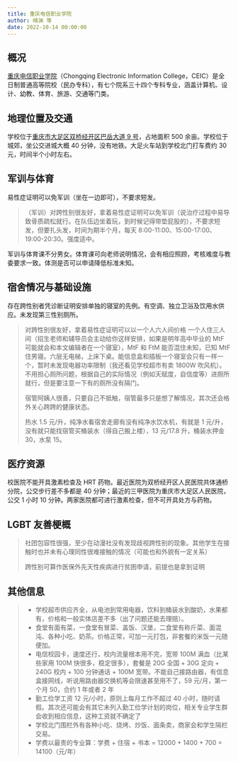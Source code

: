 ```yaml
---
title: 重庆电信职业学院
author: 晴渊 等
date: 2022-10-14 00:00:00
---
```


## 概况

[重庆电信职业学院](https://www.cqtc.edu.cn/)（Chongqing Electronic Information College，CEIC）是全日制普通高等院校（民办专科），有七个院系三十四个专科专业，涵盖计算机、设计、幼教、体育、旅游、交通等门类。

## 地理位置及交通

学校位于[重庆市大足区双桥经开区巴岳大道 9 号](https://amap.com/place/B0FFF6XZ41)，占地面积 500 余亩。学校位于城郊，坐公交进城大概 40 分钟，没有地铁。大足火车站到学校北门打车费约 30 元，时间半个小时左右。

## 军训与体育

易性症证明可以免军训（坐在一边即可），不要求短发。

> （军训）对跨性别很友好，拿着易性症证明可以免军训（说治疗过程中易导致骨质疏松就行。在队伍边坐着玩，到时候记得带垫屁股的），不要求短发，但要扎头发，时间为期半个月，每天 8:00-11:00、15:00-17:00、19:00-20:30。强度适中。

军训与体育课不分男女。体育课可向老师说明情况，会有相应照顾，考核难度与教委要求一致。体测是否可以申请降低标准未知。

## 宿舍情况与基础设施

存在跨性别者凭诊断证明安排单独的寝室的先例。有空调、独立卫浴及饮用水供应。未发现第三性别厕所。

> 对跨性别很友好，拿着易性症证明可以以一个人六人间价格 一个人住三人间（招生老师和辅导员会主动给你这样安排，如果是明年高中毕业的 MtF 可能就会和本文编辑者在一个寝室），MtF 和 FtM 能否混住未知，已知 MtF 住男寝。六层无电梯，上床下桌。能信息盒和插板一个寝室会只有一样一个，暂时未发现电器功率限制（我还看见学校超市有卖 1800W 吹风机）。不用担心厕所问题，根据自己的实际情况（例如天赋度，自信度等）进厕所就行，但是要注意一下有的厕所没有隔门。
>
> 宿管阿姨人很善，只要自己不抵触，宿管最多只是想了解情况，其次还会格外关心跨跨的健康状态。
>
> 热水 1.5 元/升，纯净水看宿舍走廊有没有纯净水饮水机，有就是 1 元/升，没有就只能找宿管买桶装水（得自己搬上楼），13 元/17.8 升，桶装水押金 30，水泵 15。

## 医疗资源

校医院不能开具激素检查及 HRT 药物。最近医院为双桥经开区人民医院共体通桥分院，公交步行差不多都是 40 分钟；最近的三甲医院为重庆市大足区人民医院，公交 1 小时 10 分钟。两家医院都可进行激素检查，但不可开具处方与药物。

## LGBT 友善梗概

> 社团包容性很强，至少在动漫社没有发现歧视跨性别的现象。其他学生在接触时也并未有心理同性很难接触的情况（可能也和外貌有一定关系）
>
> 跨性别可算作医保外先天性疾病进行贫困申请，前提也是拿到证明

## 其他信息

> - 学校超市供应齐全，从电池到常用电器，饮料到桶装水到酸奶，水果都有，价格和一般实体店差不多（出了问题还能去理赔）。
> - 食堂有面有菜，一食堂有冒菜、盖饭、汉堡，二食堂有称斤菜、面混沌、各种小吃、奶茶。价格正常，可加一元打包，非套餐的米饭一元随便加。
> - 电信校园卡，速度还行，校内流量根本用不完，宽带 100M 满血（比某些家用 100M 快很多，稳定很多），套餐是 20G 全国 + 30G 定向 + 240G 校内 + 100 分钟通话 + 100M 宽带。不能自己接路由器，有信息盒接网线，听说用路由器交换机等会限速甚至用不了，59 元/月，第一个月 50，合约 1 年或者 2 年
> - 勤工俭学工资 12 元/小时，原则上每月工作不超过 40 小时，随时请假。其次还可能会有其它未列入勤工俭学计划的岗位，相关专业学生群会收到相应信息，这种工资就不确定了
> - 学校北门围栏外有各种小吃、烧烤、炒饭、面条卖，商家会和学生隔栏交易。
> - 学费以最贵的专业算：学费 + 住宿 + 书本 = 12000 + 1400 + 700 = 14100（元/年）
